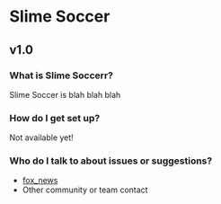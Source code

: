 # Slime Soccer #
## v1.0 ##

### What is Slime Soccerr? ###

Slime Soccer is blah blah blah

### How do I get set up? ###

Not available yet!

### Who do I talk to about issues or suggestions? ###

* [fox_news](mailto:fox_news@foxgenesis.net)
* Other community or team contact